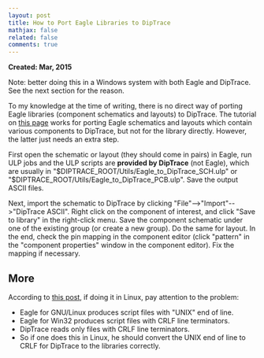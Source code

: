```yaml
---
layout: post
title: How to Port Eagle Libraries to DipTrace
mathjax: false
related: false
comments: true
---
```


__Created: Mar, 2015__

Note: better doing this in a Windows system with both Eagle and DipTrace. See the next section for the reason. 

To my knowledge at the time of writing, there is no direct way of porting Eagle libraries (component schematics and layouts) to DipTrace. The tutorial on [this page](http://cryoarchive.net/tutorials/diptrace-tutorials/converting-eagle-cad-files-to-diptrace/) works for porting Eagle schematics and layouts which contain various components to DipTrace, but not for the library directly. However, the latter just needs an extra step. 

First open the schematic or layout (they should come in pairs) in Eagle, run ULP jobs and the ULP scripts are __provided by DipTrace__ (not Eagle), which are usually in "$DIPTRACE_ROOT/Utils/Eagle_to_DipTrace_SCH.ulp" or "$DIPTRACE_ROOT/Utils/Eagle_to_DipTrace_PCB.ulp". Save the output ASCII files. 

Next, import the schematic to DipTrace by clicking "File"-->"Import"-->"DipTrace ASCII". Right click on the component of interest, and click "Save to library" in the right-click menu. Save the component schematic under one of the existing group (or create a new group). Do the same for layout. In the end, check the pin mapping in the component editor (click "pattern" in the "component properties" window in the component editor). Fix the mapping if necessary. 

## More

According to [this post](http://www.eevblog.com/forum/diptrace/how-to-export-eagle-lib-to-diptrace/), if doing it in Linux, pay attention to the problem: 

* Eagle for GNU/Linux produces script files with "UNIX" end of line.
* Eagle for Win32 produces script files with CRLF line terminators.
* DipTrace reads only files with CRLF line terminators.
* So if one does this in Linux, he should convert the UNIX end of line to CRLF for DipTrace to the libraries correctly. 
